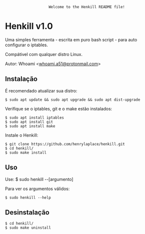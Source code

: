 						Welcome to the Henkill README file!    

Henkill v1.0
=============

Uma simples ferramenta - escrita em puro bash script - para auto configurar o iptables. 

Compátivel com qualquer distro Linux.

Autor: Whoami <<whoami.a51@protonmail.com>>

Instalação
-----------

É recomendado atualizar sua distro:
 
    $ sudo apt update && sudo apt upgrade && sudo apt dist-upgrade

Verifique se o iptables, git e o make estão instalados:
 
    $ sudo apt install iptables
    $ sudo apt install git
    $ sudo apt install make

Instale o Henkill:

    $ git clone https://github.com/henrylaplace/henkill.git
    $ cd henkill/
    $ sudo make install
    
Uso
----

Use: $ sudo henkill --[argumento]

Para ver os argumentos válidos:

    $ sudo henkill --help


Desinstalação
--------------

    $ cd henkill/
    $ sudo make uninstall
    
